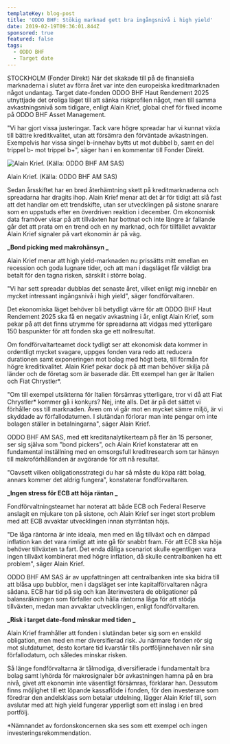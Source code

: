 ```yaml
---
templateKey: blog-post
title: 'ODDO BHF: Stökig marknad gett bra ingångsnivå i high yield'
date: 2019-02-19T09:36:01.844Z
sponsored: true
featured: false
tags:
  - ODDO BHF
  - Target date
---
```

STOCKHOLM (Fonder Direkt) När det skakade till på de finansiella marknaderna i slutet av förra året var inte den europeiska kreditmarknaden något undantag. Target date-fonden ODDO BHF Haut Rendement 2025 utnyttjade det oroliga läget till att sänka riskprofilen något, men till samma avkastningsnivå som tidigare, enligt Alain Krief, global chef för fixed income på ODDO BHF Asset Management.

"Vi har gjort vissa justeringar. Tack vare högre spreadar har vi kunnat växla till bättre kreditkvalitet, utan att försämra den förväntade avkastningen. Exempelvis har vissa singel b-innehav bytts ut mot dubbel b, samt en del trippel b- mot trippel b+", säger han i en kommentar till Fonder Direkt.

![Alain Krief. (Källa: ODDO BHF AM SAS)](/img/oddo19feb.png)

<span class="image-caption">Alain Krief. (Källa: ODDO BHF AM SAS)</span>

Sedan årsskiftet har en bred återhämtning skett på kreditmarknaderna och spreadarna har dragits ihop. Alain Krief menar att det är för tidigt att slå fast att det handlar om ett trendskifte, utan ser utvecklingen på sistone snarare som en uppstuds efter en överdriven reaktion i december. Om ekonomisk data framöver visar på att tillväxten har bottnat och inte längre är fallande går det att prata om en trend och en ny marknad, och för tillfället avvaktar Alain Krief signaler på vart ekonomin är på väg.



**_Bond picking med makrohänsyn_**



Alain Krief menar att high yield-marknaden nu prissätts mitt emellan en recession och goda lugnare tider, och att man i dagsläget får väldigt bra betalt för den tagna risken, särskilt i större bolag.



"Vi har sett spreadar dubblas det senaste året, vilket enligt mig innebär en mycket intressant ingångsnivå i high yield", säger fondförvaltaren.



Det ekonomiska läget behöver bli betydligt värre för att ODDO BHF Haut Rendement 2025 ska få en negativ avkastning i år, enligt Alain Krief, som pekar på att det finns utrymme för spreadarna att vidgas med ytterligare 150 baspunkter för att fonden ska ge ett nollresultat.



Om fondförvaltarteamet dock tydligt ser att ekonomisk data kommer in ordentligt mycket svagare, uppges fonden vara redo att reducera durationen samt exponeringen mot bolag med högt beta, till förmån för högre kreditkvalitet. Alain Krief pekar dock på att man behöver skilja på länder och de företag som är baserade där. Ett exempel han ger är Italien och Fiat Chrystler*.



"Om till exempel utsikterna för Italien försämras ytterligare, tror vi då att Fiat Chrystler* kommer gå i konkurs? Nej, inte alls. Det är på det sättet vi förhåller oss till marknaden. Även om vi går mot en mycket sämre miljö, är vi skyddade av förfallodatumen. I slutändan förlorar man inte pengar om inte bolagen ställer in betalningarna", säger Alain Krief.



ODDO BHF AM SAS, med ett kreditanalytikerteam på fler än 15 personer, ser sig själva som "bond pickers", och Alain Krief konstaterar att en fundamental inställning med en omsorgsfull kreditresearch som tar hänsyn till makroförhållanden är avgörande för att nå resultat.



"Oavsett vilken obligationsstrategi du har så måste du köpa rätt bolag, annars kommer det aldrig fungera", konstaterar fondförvaltaren.



**_Ingen stress för ECB att höja räntan_**



Fondförvaltningsteamet har noterat att både ECB och Federal Reserve anslagit en mjukare ton på sistone, och Alain Krief ser inget stort problem med att ECB avvaktar utvecklingen innan styrräntan höjs.



"De låga räntorna är inte ideala, men med en låg tillväxt och en dämpad inflation kan det vara rimligt att inte gå för snabbt fram. För att ECB ska höja behöver tillväxten ta fart. Det enda dåliga scenariot skulle egentligen vara ingen tillväxt kombinerat med högre inflation, då skulle centralbanken ha ett problem", säger Alain Krief.



ODDO BHF AM SAS är av uppfattningen att centralbanken inte ska bidra till att blåsa upp bubblor, men i dagsläget ser inte kapitalförvaltaren några sådana. ECB har tid på sig och kan återinvestera de obligationer på balansräkningen som förfaller och hålla räntorna låga för att stödja tillväxten, medan man avvaktar utvecklingen, enligt fondförvaltaren.



**_Risk i target date-fond minskar med tiden_**



Alain Krief framhåller att fonden i slutändan beter sig som en enskild obligation, men med en mer diversifierad risk. Ju närmare fonden rör sig mot slutdatumet, desto kortare tid kvarstår tills portföljinnehaven når sina förfallodatum, och således minskar risken.



Så länge fondförvaltarna är tålmodiga, diversifierade i fundamentalt bra bolag samt lyhörda för makrosignaler bör avkastningen hamna på en bra nivå, givet att ekonomin inte väsentligt försämras, förklarar han. Dessutom finns möjlighet till ett löpande kassaflöde i fonden, för den investerare som föredrar den andelsklass som betalar utdelning, lägger Alain Krief till, som avslutar med att high yield fungerar ypperligt som ett inslag i en bred portfölj.



\*Nämnandet av fordonskoncernen ska ses som ett exempel och ingen investeringsrekommendation.
